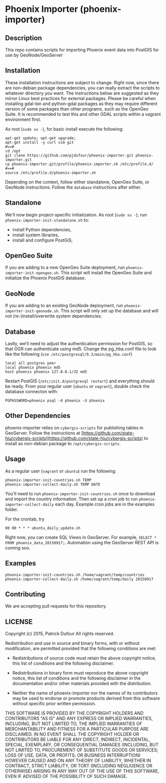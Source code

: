 Phoenix Importer (phoenix-importer)
================

## Description

This repo contains scripts for importing Phoenix event data into PostGIS for use by GeoNode/GeoServer

## Installation

These installation instructions are subject to change.  Right now, since there are non-debian package dependencies, you can really extract the scripts to whatever directory you want.  The instructions below are suggested as they mirror Linux best practices for external packages.  Please be careful when installing gdal-bin and python-gdal packages as they may require different version of some packages than other programs, such as the OpenGeo Suite.  It is recommended to test this and other GDAL scripts within a vagrant environment first.

As root (`sudo su -`), for basic install execute the following:

```
apt-get update; apt-get upgrade;
apt-get install -y curl vim git
#==#
cd /opt
git clone https://github.com/pjdufour/phoenix-importer.git phoenix-importer.git
cp phoenix-importer.git/profile/phoenix-importer.sh /etc/profile.d/
#==#
source /etc/profile.d/phoenix-importer.sh
```

Depending on the context, follow either standalone, OpenGeo Suite, or GeoNode instructions.  Follow the `database` instructions after either.

## Standalone

We'll now begin project-specific initialization.  As root (`sudo su -`), run `phoenix-importer-init-standalone.sh` to:

- install Python dependencies,
- install system libraries,
- install and configure PostGiS;

## OpenGeo Suite

If you are adding to a new OpenGeo Suite deployment, run `phoenix-importer-init-opengeo.sh`.  This script will install the OpenGeo Suite and initialize the Phoenix PostGIS database.

## GeoNode

If you are adding to an existing GeoNode deployment, run `phoenix-importer-init-geonode.sh`.  This script will only set up the database and will not (re-)install/overwrite system dependencies.

## Database

Lastly, we'll need to adjust the authentication permission for PostGIS, so that OGR can authenticate using md5.  Change the pg_hba.conf file to look like the following (`vim /etc/postgresql/9.3/main/pg_hba.conf`)

```
local all postgres peer
local phoenix phoenix md5
host phoenix phoenix 127.0.0.1/32 md5
```

Restart PostGIS (`/etc/init.d/postgresql restart`) and everything should be ready.  From your regular user (`ubuntu` or `vagrant`), double check the database connecton with:

```
PGPASSWORD=phoenix psql -d phoenix -U phoenix
```

## Other Dependencies

phoenix-importer relies on `cybergis-scripts` for publishing tables in GeoServer.  Follow the instructions at [https://github.com/state-hiu/cybergis-scripts](https://github.com/state-hiu/cybergis-scripts) to install as non-debian package to `/opt/cybergis-scripts`.

## Usage

As a regular user (`vagrant` or `ubuntu`) run the following:

```Shell
phoenix-importer-init-countries.sh TEMP 
phoenix-importer-collect-daily.sh TEMP DATE
```

You'll need to run `phoenix-importer-init-countries.sh` once to download and import the country information.  Then set up a cron job to run `phoenix-importer-collect-daily` each day.  Example cron jobs are in the examples folder.

For the crontab, try

```
00 00 * * * ubuntu_daily_update.sh
```

Right now, you can create SQL Views in GeoServer.  For example, `SELECT * FROM phoenix_data_20150917;`.  Automation using the GeoServer REST API is coming soo.

## Examples

```Shell
phoenix-importer-init-countries.sh /home/vagrant/temp/countries
phoenix-importer-collect-daily.sh /home/vagrant/temp/daily 20150917
```

## Contributing

We are accepting pull requests for this repository.

## LICENSE

Copyright (c) 2015, Patrick Dufour
All rights reserved.

Redistribution and use in source and binary forms, with or without
modification, are permitted provided that the following conditions are met:

* Redistributions of source code must retain the above copyright notice, this
  list of conditions and the following disclaimer.

* Redistributions in binary form must reproduce the above copyright notice,
  this list of conditions and the following disclaimer in the documentation
  and/or other materials provided with the distribution.

* Neither the name of phoenix-importer nor the names of its
  contributors may be used to endorse or promote products derived from
  this software without specific prior written permission.

THIS SOFTWARE IS PROVIDED BY THE COPYRIGHT HOLDERS AND CONTRIBUTORS "AS IS"
AND ANY EXPRESS OR IMPLIED WARRANTIES, INCLUDING, BUT NOT LIMITED TO, THE
IMPLIED WARRANTIES OF MERCHANTABILITY AND FITNESS FOR A PARTICULAR PURPOSE ARE
DISCLAIMED. IN NO EVENT SHALL THE COPYRIGHT HOLDER OR CONTRIBUTORS BE LIABLE
FOR ANY DIRECT, INDIRECT, INCIDENTAL, SPECIAL, EXEMPLARY, OR CONSEQUENTIAL
DAMAGES (INCLUDING, BUT NOT LIMITED TO, PROCUREMENT OF SUBSTITUTE GOODS OR
SERVICES; LOSS OF USE, DATA, OR PROFITS; OR BUSINESS INTERRUPTION) HOWEVER
CAUSED AND ON ANY THEORY OF LIABILITY, WHETHER IN CONTRACT, STRICT LIABILITY,
OR TORT (INCLUDING NEGLIGENCE OR OTHERWISE) ARISING IN ANY WAY OUT OF THE USE
OF THIS SOFTWARE, EVEN IF ADVISED OF THE POSSIBILITY OF SUCH DAMAGE.
